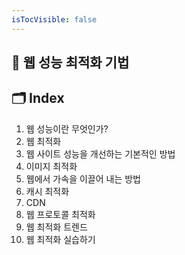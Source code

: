 ```yaml
---
isTocVisible: false
---
```


## 📗 웹 성능 최적화 기법

## 🗂️ Index

1. 웹 성능이란 무엇인가?
2. 웹 최적화
3. 웹 사이트 성능을 개선하는 기본적인 방법
4. 이미지 최적화
5. 웹에서 가속을 이끌어 내는 방법
6. 캐시 최적화
7. CDN
8. 웹 프로토콜 최적화
9. 웹 최적화 트렌드
10. 웹 최적화 실습하기
